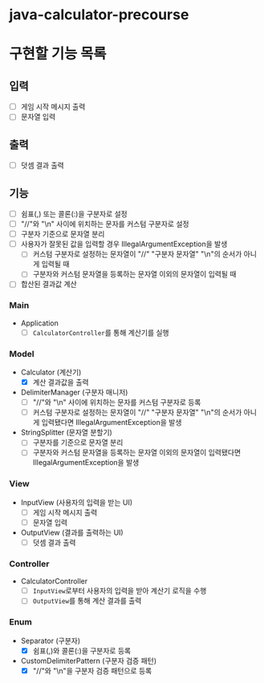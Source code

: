# java-calculator-precourse

# 구현할 기능 목록

## 입력

- [ ] 게임 시작 메시지 출력
- [ ] 문자열 입력

## 출력

- [ ] 덧셈 결과 출력

## 기능

- [ ] 쉼표(,) 또는 콜론(:)을 구분자로 설정
- [ ] "//"와 "\n" 사이에 위치하는 문자를 커스텀 구분자로 설정
- [ ] 구분자 기준으로 문자열 분리
- [ ] 사용자가 잘못된 값을 입력할 경우 IllegalArgumentException을 발생
    - [ ] 커스텀 구분자로 설정하는 문자열이 "//" "구분자 문자열" "\n"의 순서가 아니게 입력될 때
    - [ ] 구분자와 커스텀 문자열을 등록하는 문자열 이외의 문자열이 입력될 때
- [ ] 합산된 결과값 계산

### Main

- Application
    - [ ] `CalculatorController`를 통해 계산기를 실행

### Model

- Calculator (계산기)
    - [X] 계산 결과값을 출력
- DelimiterManager (구분자 매니저)
    - [ ] "//"와 "\n" 사이에 위치하는 문자를 커스텀 구분자로 등록
    - [ ] 커스텀 구분자로 설정하는 문자열이 "//" "구분자 문자열" "\n"의 순서가 아니게 입력됐다면 IllegalArgumentException을 발생
- StringSplitter (문자열 분할기)
    - [ ] 구분자를 기준으로 문자열 분리
    - [ ] 구분자와 커스텀 문자열을 등록하는 문자열 이외의 문자열이 입력됐다면 IllegalArgumentException을 발생

### View

- InputView (사용자의 입력을 받는 UI)
    - [ ] 게임 시작 메시지 출력
    - [ ] 문자열 입력
- OutputView (결과를 출력하는 UI)
    - [ ] 덧셈 결과 출력

### Controller

- CalculatorController
    - [ ] `InputView`로부터 사용자의 입력을 받아 계산기 로직을 수행
    - [ ] `OutputView`를 통해 계산 결과를 출력

### Enum

- Separator (구분자)
    - [X] 쉼표(,)와 콜론(:)을 구분자로 등록
- CustomDelimiterPattern (구분자 검증 패턴)
    - [X] "//"와 "\n"을 구분자 검증 패턴으로 등록